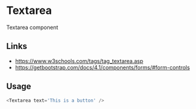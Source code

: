 # Textarea

Textarea component

## Links

- https://www.w3schools.com/tags/tag_textarea.asp
- https://getbootstrap.com/docs/4.1/components/forms/#form-controls

## Usage

```javascript
<Textarea text='This is a button' />
```

